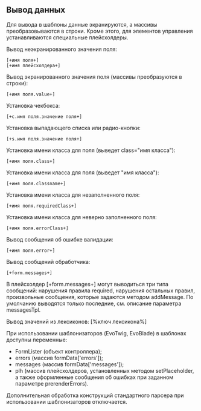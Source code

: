 ## Вывод данных

Для вывода в шаблоны данные экранируются, а массивы преобразовываются в строки. Кроме этого, для элементов управления устанавливаются специальные плейсхолдеры.

Вывод неэкранированного значения поля:
```
[+имя поля+]
[+имя плейсхолдера+]
```

Вывод экранированного значения поля (массивы преобразуются в строки): 
```
[+имя поля.value+]
```

Установка чекбокса: 
```
[+c.имя поля.значение поля+]
```

Установка выпадающего списка или радио-кнопки: 
```
[+s.имя поля.значение поля+]
```

Установка имени класса для поля (выведет class="имя класса"):
```
[+имя поля.class+]
```

Установка имени класса для поля (выведет "имя класса"):
```
[+имя поля.classname+]
```

Установка имени класса для незаполненного поля:
```
[+имя поля.requiredСlass+]
```

Установка имени класса для неверно заполненного поля:
```
[+имя поля.errorClass+]
```

Вывод сообщения об ошибке валидации:
```
[+имя поля.error+]
```

Вывод сообщений обработчика:
```
[+form.messages+]
```

В плейсхолдер [+form.messages+] могут выводиться три типа сообщений: нарушения правила required, нарушения остальных правил, произвольные сообщения, которые задаются методом addMessage. По умолчанию выводятся только последние, см. описание параметра messagesTpl.

Вывод значений из лексиконов:
[%ключ лексикона%]

При использовании шаблонизаторов (EvoTwig, EvoBlade) в шаблонах доступны переменные:
* FormLister (объект контроллера);
* errors (массив formData['errors']); 
* messages (массив formData['messages']);
* plh (массив плейсхолдеров, установленных методом setPlaceholder, а также оформленные сообщения об ошибках при заданном параметре prerenderErrors).

Дополнительная обработка конструкций стандартного парсера при использовании шаблонизаторов отключается.
